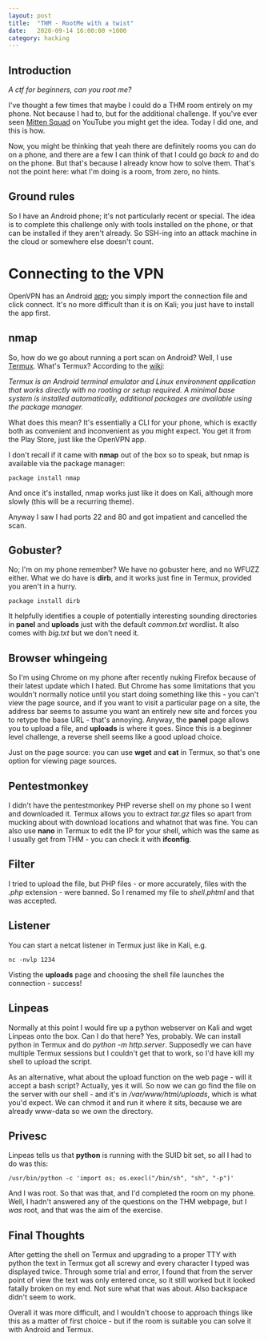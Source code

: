 ```yaml
---
layout: post
title:  "THM - RootMe with a twist"
date:   2020-09-14 16:00:00 +1000
category: hacking
---
```


## Introduction
*A ctf for beginners, can you root me?*

I've thought a few times that maybe I could do a THM room entirely on my phone. Not because I had to, but for the additional challenge. If you've ever seen [Mitten Squad](https://www.youtube.com/channel/UC7FldPQ7aT7Slikg7tZc30g) on YouTube you might get the idea. Today I did one, and this is how.

Now, you might be thinking that yeah there are definitely rooms you can do on a phone, and there are a few I can think of that I could go *back to* and do on the phone. But that's because I already know how to solve them. That's not the point here: what I'm doing is a room, from zero, no hints. 

## Ground rules
So I have an Android phone; it's not particularly recent or special. The idea is to complete this challenge only with tools installed on the phone, or that can be installed if they aren't already. So SSH-ing into an attack machine in the cloud or somewhere else doesn't count. 

# Connecting to the VPN
OpenVPN has an Android [app](https://play.google.com/store/apps/details?id=net.openvpn.openvpn&hl=en_AU); you simply import the connection file and click connect. It's no more difficult than it is on Kali; you just have to install the app first.

## nmap 
So, how do we go about running a port scan on Android? Well, I use [Termux](https://play.google.com/store/apps/details?id=com.termux&hl=en_AU). What's Termux? According to the [wiki](https://wiki.termux.com/wiki/Main_Page):

*Termux is an Android terminal emulator and Linux environment application that works directly with no rooting or setup required. A minimal base system is installed automatically, additional packages are available using the package manager.*

What does this mean? It's essentially a CLI for your phone, which is exactly both as convenient and inconvenient as you might expect. You get it from the Play Store, just like the OpenVPN app.

I don't recall if it came with **nmap** out of the box so to speak, but nmap is available via the package manager:

``
package install nmap
`` 

And once it's installed, nmap works just like it does on Kali, although more slowly (this will be a recurring theme).

Anyway I saw I had ports 22 and 80 and got impatient and cancelled the scan.

## Gobuster?
No; I'm on my phone remember? We have no gobuster here, and no WFUZZ either. What we do have is **dirb**, and it works just fine in Termux, provided you aren't in a hurry.

``
package install dirb
``

It helpfully identifies a couple of potentially interesting sounding directories in **panel** and **uploads** just with the default *common.txt* wordlist. It also comes with *big.txt* but we don't need it.

## Browser whingeing 
So I'm using Chrome on my phone after recently nuking Firefox because of their latest update which I hated. But Chrome has some limitations that you wouldn't normally notice until you start doing something like this - you can't view the page source, and if you want to visit a particular page on a site, the address bar seems to assume you want an entirely new site and forces you to retype the base URL - that's annoying. Anyway, the **panel** page allows you to upload a file, and **uploads** is where it goes. Since this is a beginner level challenge, a reverse shell seems like a good upload choice.

Just on the page source: you can use **wget** and **cat** in Termux, so that's one option for viewing page sources.

## Pentestmonkey
I didn't have the pentestmonkey PHP reverse shell on my phone so I went and downloaded it. Termux allows you to extract *tar.gz* files so apart from mucking about with download locations and whatnot that was fine. You can also use **nano** in Termux to edit the IP for your shell, which was the same as I usually get from THM - you can check it with **ifconfig**.

## Filter
I tried to upload the file, but PHP files - or more accurately, files with the *.php* extension - were banned. So I renamed my file to *shell.phtml* and that was accepted.

## Listener 
You can start a netcat listener in Termux just like in Kali, e.g.

``
nc -nvlp 1234
``

Visting the **uploads** page and choosing the shell file launches the connection - success!

## Linpeas
Normally at this point I would fire up a python webserver on Kali and wget Linpeas onto the box. Can I do that here? Yes, probably. We can install python in Termux and do *python -m http.server*. Supposedly we can have multiple Termux sessions but I couldn't get that to work, so I'd have kill my shell to upload the script.

As an alternative, what about the upload function on the web page - will it accept a bash script? Actually, yes it will. So now we can go find the file on the server with our shell - and it's in */var/www/html/uploads*, which is what you'd expect. We can chmod it and run it where it sits, because we are already www-data so we own the directory.

## Privesc
Linpeas tells us that **python** is running with the SUID bit set, so all I  had to do was this:

``
/usr/bin/python -c 'import os; os.execl("/bin/sh", "sh", "-p")'
``

And I was root. So that was that, and I'd completed the room on my phone. Well, I hadn't answered any of the questions on the THM webpage, but I *was* root, and that was the aim of the exercise.

## Final Thoughts
After getting the shell on Termux and upgrading to a proper TTY with python the text in Termux got all screwy and every character I typed was displayed twice. Through some trial and error, I found that from the server point of view the text was only entered once, so it still worked but it looked fatally broken on my end. Not sure what that was about. Also backspace didn't seem to work. 

Overall it was more difficult, and I wouldn't choose to approach things like this as a matter of first choice - but if the room is suitable you can solve it with Android and Termux. 
